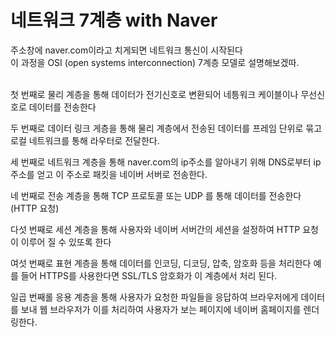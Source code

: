 # 네트워크 7계층 with Naver
주소창에 naver.com이라고 치게되면 네트워크 통신이 시작된다<br>
이 과정을 OSI (open systems interconnection) 7계층 모델로 설명해보겠따.<br><br>

첫 번째로 물리 계층을 통해 데이터가 전기신호로 변환되어 네틍워크 케이블이나 무선신호로 데이터를 전송한다<br>

두 번째로 데이터 링크 게층을 통해 물리 계층에서 전송된 데이터를 프레임 단위로 묶고 로컬 네트워크를 통해 라우터로 전달한다.<br>

세 번째로 네트워크 계층을 통해 naver.com의 ip주소를 알아내기 위해 DNS로부터 ip주소를 얻고 이 주소로 패킷을 네이버 서버로 전송한다.<br>

네 번째로 전송 계층을 통해 TCP 프로토콜 또는 UDP 를 통해 데이터를 전송한다 (HTTP 요청)<br>

다섯 번째로 세션 계층을 통해 사용자와 네이버 서버간의 세션을 설정하여 HTTP 요청이 이루어 질 수 있또록 한다

여섯 번째로 표현 계층을 통해 데이터를 인코딩, 디코딩, 압축, 암호화 등을 처리한다 예를 들어 HTTPS를 사용한다면 SSL/TLS 암호화가 이 계층에서 처리 된다.<br>

일곱 번째롤 응용 계층을 통해 사용자가 요청한 파일들을 응답하여 브라우저에게 데이터를 보내 웹 브라우저가 이를 처리하여 사용자가 보는 페이지에 네이버 홈페이지를 렌더링한다.<br>




